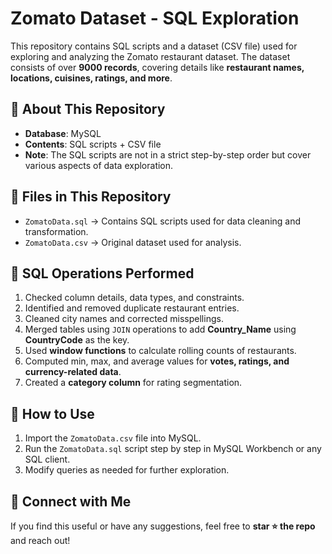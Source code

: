 # Zomato Dataset - SQL Exploration  

This repository contains SQL scripts and a dataset (CSV file) used for exploring and analyzing the Zomato restaurant dataset. The dataset consists of over **9000 records**, covering details like **restaurant names, locations, cuisines, ratings, and more**.  

## 📌 About This Repository  

- **Database**: MySQL  
- **Contents**: SQL scripts + CSV file  
- **Note**: The SQL scripts are not in a strict step-by-step order but cover various aspects of data exploration.  

## 📂 Files in This Repository  

- `ZomatoData.sql` → Contains SQL scripts used for data cleaning and transformation.  
- `ZomatoData.csv` → Original dataset used for analysis.  

## 🔧 SQL Operations Performed  

1. Checked column details, data types, and constraints.  
2. Identified and removed duplicate restaurant entries.  
3. Cleaned city names and corrected misspellings.  
4. Merged tables using `JOIN` operations to add **Country_Name** using **CountryCode** as the key.  
5. Used **window functions** to calculate rolling counts of restaurants.  
6. Computed min, max, and average values for **votes, ratings, and currency-related data**.  
7. Created a **category column** for rating segmentation.  

## 🚀 How to Use  

1. Import the `ZomatoData.csv` file into MySQL.  
2. Run the `ZomatoData.sql` script step by step in MySQL Workbench or any SQL client.  
3. Modify queries as needed for further exploration.  

## 🔗 Connect with Me  

If you find this useful or have any suggestions, feel free to **star ⭐ the repo** and reach out! 
